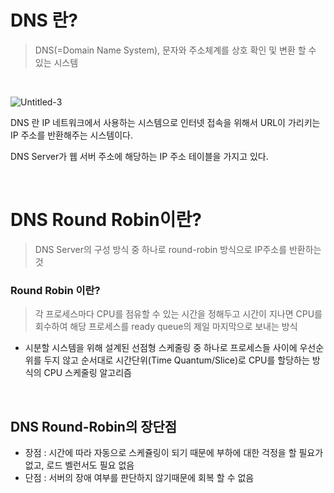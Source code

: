 # DNS 란?
> DNS(=Domain Name System),
> 문자와 주소체계를 상호 확인 및 변환 할 수 있는 시스템

<br>

![Untitled-3](https://github.com/seonyoung42/CS_Book/assets/77603632/94ec9241-7cad-45bd-b9a6-10b16bca03c3)

DNS 란 IP 네트워크에서 사용하는 시스템으로 인터넷 접속을 위해서 URL이 가리키는 IP 주소를 반환해주는 시스템이다.

DNS Server가 웹 서버 주소에 해당하는 IP 주소 테이블을 가지고 있다.

<br>

# DNS Round Robin이란?
> DNS Server의 구성 방식 중 하나로 round-robin 방식으로 IP주소를 반환하는 것

### Round Robin 이란?
> 각 프로세스마다 CPU를 점유할 수 있는 시간을 정해두고 시간이 지나면 CPU를 회수하여 해당 프로세스를 ready queue의 제일 마지막으로 보내는 방식
+ 시분할 시스템을 위해 설계된 선점형 스케줄링 중 하나로 프로세스들 사이에 우선순위를 두지 않고 순서대로 시간단위(Time Quantum/Slice)로 CPU를 할당하는 방식의 CPU 스케줄링 알고리즘

<br>

## DNS Round-Robin의 장단점
+ 장점 : 시간에 따라 자동으로 스케쥴링이 되기 때문에 부하에 대한 걱정을 할 필요가 없고, 로드 벨런서도 필요 없음
+ 단점 : 서버의 장애 여부를 판단하지 않기때문에 회복 할 수 없음
